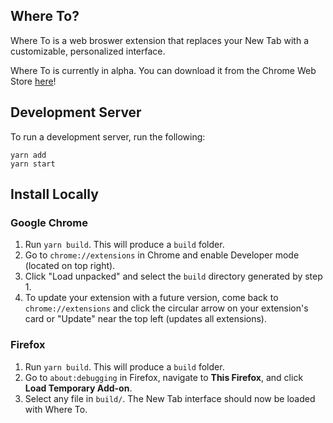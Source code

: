 ## Where To?

Where To is a web broswer extension that replaces your New Tab with a customizable, personalized interface.

Where To is currently in alpha. You can download it from the Chrome Web Store [here](https://chrome.google.com/webstore/detail/where-to/kdhcodpjaffhbbphkahnkbllddjihima)!

## Development Server

To run a development server, run the following:

```
yarn add
yarn start
```

## Install Locally

### Google Chrome

1. Run `yarn build`. This will produce a `build` folder.
2. Go to `chrome://extensions` in Chrome and enable Developer mode (located on top right).
3. Click "Load unpacked" and select the `build` directory generated by step 1.
4. To update your extension with a future version, come back to `chrome://extensions` and click the circular arrow on your extension's card or "Update" near the top left (updates all extensions).

### Firefox

1. Run `yarn build`. This will produce a `build` folder.
2. Go to `about:debugging` in Firefox, navigate to **This Firefox**, and click **Load Temporary Add-on**.
3. Select any file in `build/`. The New Tab interface should now be loaded with Where To.

